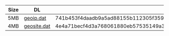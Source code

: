 |    Size   |     DL  | sha512sum |
|  ---  |  ---  |  ---  |
| 5MB | [geoip.dat](https://cdn.jsdelivr.net/gh/googleians/Rules@main/geoip.dat) | 741b453f4daadb9a5ad88155b112305f3592d02a588a58bb2efef26f5f995e35f09c59e24b74cf49ca1b049f160953103583b3bfdcc240efdc2b024d8ee59c81 |
| 4MB | [geosite.dat](https://cdn.jsdelivr.net/gh/googleians/Rules@main/geosite.dat) | 4e4a71becf4d3a768061880eb57535149a379286afeab633148a7e8ecc730215e6eb2166434495f3ba8a175ed8850b8f31db36c0038b2a0dd5b5523fdb7da64d |
